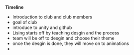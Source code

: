 **Timeline**
- Introduction to club and club members
- goal of club
- introduce to unity and github
- Lising starts off by teaching desgin and the process
- team will be off to desgin and choose their theme
- once the desgin is done, they will move on to animations
- 

